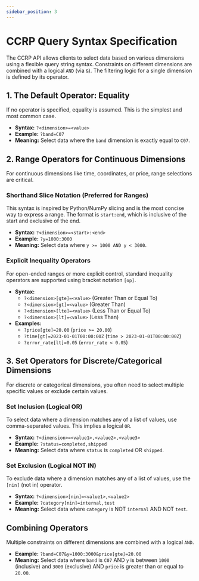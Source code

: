 ```yaml
---
sidebar_position: 3
---
```


# CCRP Query Syntax Specification

The CCRP API allows clients to select data based on various dimensions using a
flexible query string syntax. Constraints on different dimensions are combined
with a logical `AND` (via `&`). The filtering logic for a single dimension is
defined by its operator.

## 1. The Default Operator: Equality

If no operator is specified, equality is assumed. This is the simplest and most
common case.

* **Syntax:** `?<dimension>=<value>`
* **Example:** `?band=C07`
* **Meaning:** Select data where the `band` dimension is exactly equal to `C07`.

## 2. Range Operators for Continuous Dimensions

For continuous dimensions like time, coordinates, or price, range selections
are critical.

### Shorthand Slice Notation (Preferred for Ranges)

This syntax is inspired by Python/NumPy slicing and is the most concise way to
express a range. The format is `start:end`, which is inclusive of the start and
exclusive of the end.

* **Syntax:** `?<dimension>=<start>:<end>`
* **Example:** `?y=1000:3000`
* **Meaning:** Select data where `y >= 1000 AND y < 3000`.

### Explicit Inequality Operators

For open-ended ranges or more explicit control, standard inequality operators
are supported using bracket notation `[op]`.

* **Syntax:**
  * `?<dimension>[gte]=<value>` (Greater Than or Equal To)
  * `?<dimension>[gt]=<value>` (Greater Than)
  * `?<dimension>[lte]=<value>` (Less Than or Equal To)
  * `?<dimension>[lt]=<value>` (Less Than)
* **Examples:**
  * `?price[gte]=20.00` (`price >= 20.00`)
  * `?time[gt]=2023-01-01T00:00:00Z` (`time > 2023-01-01T00:00:00Z`)
  * `?error_rate[lt]=0.05` (`error_rate < 0.05`)

## 3. Set Operators for Discrete/Categorical Dimensions

For discrete or categorical dimensions, you often need to select multiple
specific values or exclude certain values.

### Set Inclusion (Logical OR)

To select data where a dimension matches any of a list of values, use
comma-separated values. This implies a logical `OR`.

* **Syntax:** `?<dimension>=<value1>,<value2>,<value3>`
* **Example:** `?status=completed,shipped`
* **Meaning:** Select data where `status` is `completed` OR `shipped`.

### Set Exclusion (Logical NOT IN)

To exclude data where a dimension matches any of a list of values, use the
`[nin]` (not in) operator.

* **Syntax:** `?<dimension>[nin]=<value1>,<value2>`
* **Example:** `?category[nin]=internal,test`
* **Meaning:** Select data where `category` is NOT `internal` AND NOT `test`.

## Combining Operators

Multiple constraints on different dimensions are combined with a logical `AND`.

* **Example:** `?band=C07&y=1000:3000&price[gte]=20.00`
* **Meaning:** Select data where `band` is `C07` AND `y` is between `1000`
  (inclusive) and `3000` (exclusive) AND `price` is greater than or equal to
  `20.00`.
